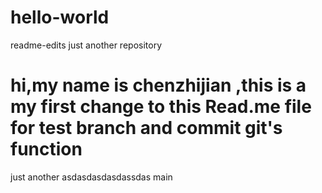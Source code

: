 # hello-world
readme-edits
just another repository

hi,my name is chenzhijian ,this is a my first change to this Read.me file
for test branch and commit git's function
=======
just another asdasdasdasdassdas
main

